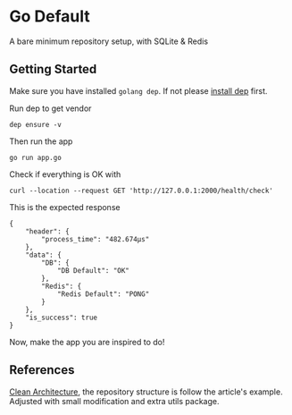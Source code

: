 # Go Default

A bare minimum repository setup, with SQLite & Redis

## Getting Started

Make sure you have installed `golang dep`. If not please [install dep](https://github.com/golang/dep) first.

Run dep to get vendor
```
dep ensure -v
```

Then run the app
```
go run app.go
```

Check if everything is OK with
```
curl --location --request GET 'http://127.0.0.1:2000/health/check'
```

This is the expected response
```
{
    "header": {
        "process_time": "482.674µs"
    },
    "data": {
        "DB": {
            "DB Default": "OK"
        },
        "Redis": {
            "Redis Default": "PONG"
        }
    },
    "is_success": true
}
```
Now, make the app you are inspired to do!

## References

[Clean Architecture](https://hackernoon.com/golang-clean-archithecture-efd6d7c43047), the repository structure is follow the article's example. Adjusted with small modification and extra utils package.